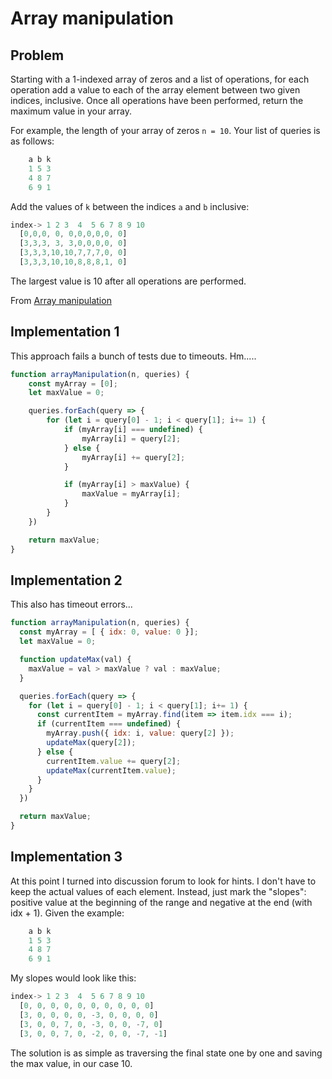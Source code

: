 # Array manipulation

## Problem

Starting with a 1-indexed array of zeros and a list of operations, for each operation add a value to each of the array element between two given indices, inclusive. Once all operations have been performed, return the maximum value in your array.

For example, the length of your array of zeros `n = 10`. Your list of queries is as follows:

```javascript
    a b k
    1 5 3
    4 8 7
    6 9 1
```

Add the values of `k` between the indices `a` and `b` inclusive:

```javascript
index-> 1 2 3  4  5 6 7 8 9 10
  [0,0,0, 0, 0,0,0,0,0, 0]
  [3,3,3, 3, 3,0,0,0,0, 0]
  [3,3,3,10,10,7,7,7,0, 0]
  [3,3,3,10,10,8,8,8,1, 0]
```

The largest value is 10 after all operations are performed.

From [Array manipulation](https://www.hackerrank.com/challenges/crush/problem)

## Implementation 1

This approach fails a bunch of tests due to timeouts. Hm.....

```javascript
function arrayManipulation(n, queries) {
    const myArray = [0];
    let maxValue = 0;

    queries.forEach(query => {
        for (let i = query[0] - 1; i < query[1]; i+= 1) {
            if (myArray[i] === undefined) {
                myArray[i] = query[2];
            } else {
                myArray[i] += query[2];
            }

            if (myArray[i] > maxValue) {
                maxValue = myArray[i];
            }
        }
    })

    return maxValue;
}
```

## Implementation 2

This also has timeout errors...

```javascript
function arrayManipulation(n, queries) {
  const myArray = [ { idx: 0, value: 0 }];
  let maxValue = 0;

  function updateMax(val) {
    maxValue = val > maxValue ? val : maxValue;
  }

  queries.forEach(query => {
    for (let i = query[0] - 1; i < query[1]; i+= 1) {
      const currentItem = myArray.find(item => item.idx === i);
      if (currentItem === undefined) {
        myArray.push({ idx: i, value: query[2] });
        updateMax(query[2]);
      } else {
        currentItem.value += query[2];
        updateMax(currentItem.value);
      }
    }
  })

  return maxValue;
}
```

## Implementation 3

At this point I turned into discussion forum to look for hints. I don't have to keep the actual values of each element. Instead, just mark the "slopes": positive value at the beginning of the range and negative at the end (with idx + 1). Given the example:

```javascript
    a b k
    1 5 3
    4 8 7
    6 9 1
```

My slopes would look like this:

```javascript
index-> 1 2 3  4  5 6 7 8 9 10
  [0, 0, 0, 0, 0, 0, 0, 0, 0, 0]
  [3, 0, 0, 0, 0, -3, 0, 0, 0, 0]
  [3, 0, 0, 7, 0, -3, 0, 0, -7, 0]
  [3, 0, 0, 7, 0, -2, 0, 0, -7, -1]
```

The solution is as simple as traversing the final state one by one and saving the max value, in our case 10.
